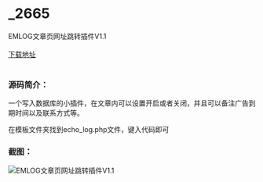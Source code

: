 # _2665
EMLOG文章页网址跳转插件V1.1
<br/></br>
[下载地址](https://www.uuid2.com/2665.html "下载地址")
<br/></br>
<h3>源码简介：</h3>
<p>一个写入数据库的小插件，在文章内可以设置开启或者关闭，并且可以备注广告到期时间以及联系方式等。<p>
<p>在模板文件夹找到echo_log.php文件，键入代码即可<p>
<h3>截图：</h3>
<img src="https://www.uuid2.com/wp-content/uploads/img/202110/ae971ca839.jpg" alt="EMLOG文章页网址跳转插件V1.1">

